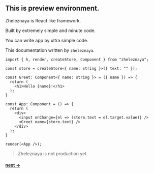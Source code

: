 ## This is preview environment.

Zheleznaya is React like framework.

Built by extremely simple and minute code.

You can write app by ultra simple code.

This documentation written by `zheleznaya`.

```tsx
import { h, render, createStore, Component } from "zheleznaya";

const store = createStore<{ name: string }>({ text: "" });

const Greet: Component<{ name: string }> = ({ name }) => {
  return (
    <h1>Hello {name}!</h1>
  );
}

const App: Component = () => {
  return (
    <div>
      <input onChange={el => (store.text = el.target.value)} />
      <Greet name={store.text} />
    </div>
  );
}

render(<App />);
```

> Zheleznaya is not production yet.

#### [next ->](#installation)
